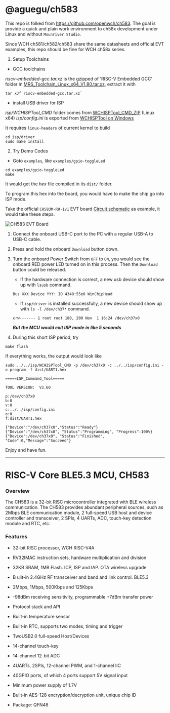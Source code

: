 @aguegu/ch583
===

This repo is folked from https://github.com/openwch/ch583. The goal is provide a quick and plain work environment to ch58x development under Linux and without `Mounriver Studio`.

Since WCH ch581/ch582/ch583 share the same datasheets and official EVT examples, this repo should be fine for WCH ch58x series.

1. Setup Toolchains

* GCC toolchains

*riscv-embedded-gcc.tar.xz* is the gzipped of 'RISC-V Embedded GCC' folder in [MRS_Toolchain_Linux_x64_V1.80.tar.xz](http://file.mounriver.com/tools/MRS_Toolchain_Linux_x64_V1.80.tar.xz), extract it with

```
tar xJf riscv-embedded-gcc.tar.xz`
```

* install USB driver for ISP

*isp/WCHISPTool_CMD* folder comes from [WCHISPTool_CMD_ZIP](https://www.wch.cn/downloads/WCHISPTool_CMD_ZIP.html) (Linux x64)
*isp/config.ini* is exported from [WCHISPTool on Windows](https://www.wch.cn/downloads/WCHISPTool_Setup_exe.html)

It requires `linux-headers` of current kernel to build

```
cd isp/driver
sudo make install
```

2. Try Demo Codes

* Goto `examples`, like `examples/gpio-toggleLed`

```
cd examples/gpio-toggleLed
make
```

It would get the *hex* file compiled in its `dist/` folder.

To program this hex into the board, you would have to make the chip go into ISP mode.

Take the official `CH583M-R0-1v1` EVT board [Circuit schematic](EVT/PUB/CH583SCH.PDF) as example, it would take these steps.

![CH583 EVT Board](datasheets/ch583-evt.avif)

  1. Connect the onboard USB-C port to the PC with a regular USB-A to USB-C cable.

  2. Press and hold the onboard `Download` button down.

  3. Turn the onboard Power Switch from `OFF` to `ON`, you would see the onboard RED power LED turned on in this process. Then the `Download` button could be released.

      * If the hardware connection is correct, a new usb device should show up with `lsusb` command.
      ```
      Bus XXX Device YYY: ID 4348:55e0 WinChipHead
      ```

      * If `isp/driver` is installed successfully, a new device should show up with `ls -l /dev/ch37*` command.
      ```
      crw------- 1 root root 180, 200 Nov  1 16:24 /dev/ch37x0
      ```

      ***But the MCU would exit ISP mode in like 5 seconds***

  4. During this short ISP period, try

  ```
  make flash
  ```

  If everything works, the output would look like

  ```
  sudo ../../isp/WCHISPTool_CMD -p /dev/ch37x0 -c ../../isp/config.ini -o program -f dist/UART1.hex

  =====ISP_Command_Tool=====

  TOOL VERSION:  V3.60

  p:/dev/ch37x0
  b:0
  v:0
  c:../../isp/config.ini
  o:0
  f:dist/UART1.hex

  {"Device":"/dev/ch37x0","Status":"Ready"}
  {"Device":"/dev/ch37x0", "Status":"Programming", "Progress":100%}
  {"Device":/dev/ch37x0", "Status":"Finished", "Code":0,"Message":"Succeed"}
  ```

Enjoy and have fun.

---
# RISC-V Core BLE5.3 MCU, CH583

### Overview

The CH583 is a 32-bit RISC microcontroller integrated with BLE wireless communication. The CH583 provides abundant peripheral sources, such as 2Mbps BLE communication module, 2 full-speed USB host and device controller and transceiver, 2 SPIs, 4 UARTs, ADC, touch-key detection module and RTC, etc.

### Features

- 32-bit RISC processor, WCH RISC-V4A

- RV32IMAC instruction sets, hardware multiplication and division

- 32KB SRAM, 1MB Flash. ICP, ISP and IAP. OTA wireless upgrade

- B uilt-in 2.4GHz RF transceiver and band and link control. BLE5.3

- 2Mbps, 1Mbps, 500Kbps and 125Kbps

- -98dBm receiving sensitivity, programmable +7dBm transfer power

- Protocol stack and API

- Built-in temperature sensor

- Built-in RTC, supports two modes, timing and trigger

- TwoUSB2.0 full-speed Host/Devices

- 14-channel touch-key

- 14-channel 12-bit ADC

- 4UARTs, 2SPIs, 12-channel PWM, and 1-channel IIC

- 40GPIO ports, of which 4 ports support 5V signal input

- Minimum power supply of 1.7V

- Built-in AES-128 encryption/decryption unit, unique chip ID

- Package: QFN48

